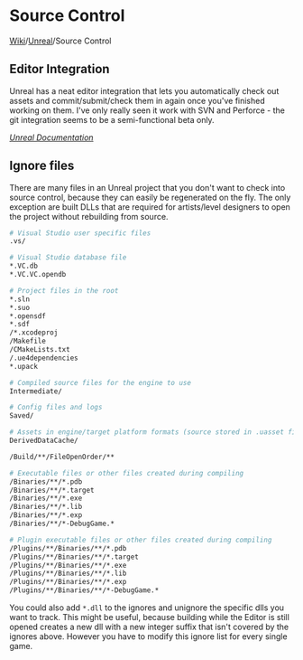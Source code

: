 # Source Control
[Wiki](../readme.md)/[Unreal](readme.md)/Source Control

## Editor Integration
Unreal has a neat editor integration that lets you automatically check out assets and commit/submit/check them in again once you've finished working on them.
I've only really seen it work with SVN and Perforce - the git integration seems to be a semi-functional beta only.

[_Unreal Documentation_](https://docs.unrealengine.com/latest/INT/Engine/Basics/SourceControl/InEditor/)

## Ignore files
There are many files in an Unreal project that you don't want to check into source control, because they can easily be regenerated on the fly.
The only exception are built DLLs that are required for artists/level designers to open the project without rebuilding from source.

```sh
# Visual Studio user specific files
.vs/

# Visual Studio database file
*.VC.db
*.VC.VC.opendb

# Project files in the root
*.sln
*.suo
*.opensdf
*.sdf
/*.xcodeproj
/Makefile
/CMakeLists.txt
/.ue4dependencies
*.upack

# Compiled source files for the engine to use
Intermediate/

# Config files and logs
Saved/

# Assets in engine/target platform formats (source stored in .uasset files)
DerivedDataCache/

/Build/**/FileOpenOrder/**

# Executable files or other files created during compiling 
/Binaries/**/*.pdb
/Binaries/**/*.target
/Binaries/**/*.exe
/Binaries/**/*.lib
/Binaries/**/*.exp
/Binaries/**/*-DebugGame.*

# Plugin executable files or other files created during compiling 
/Plugins/**/Binaries/**/*.pdb
/Plugins/**/Binaries/**/*.target
/Plugins/**/Binaries/**/*.exe
/Plugins/**/Binaries/**/*.lib
/Plugins/**/Binaries/**/*.exp
/Plugins/**/Binaries/**/*-DebugGame.*
```

You could also add ```*.dll``` to the ignores and unignore the specific dlls you want to track.
This might be useful, because building while the Editor is still opened creates a new dll with a new integer suffix that isn't covered by the ignores above. However you have to modify this ignore list for every single game.
